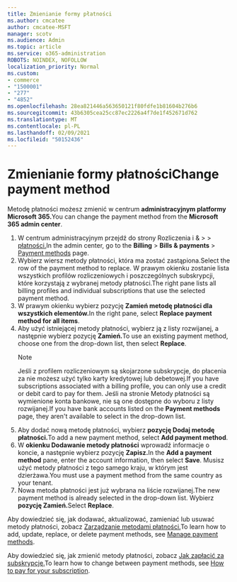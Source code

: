 ```yaml
---
title: Zmienianie formy płatności
ms.author: cmcatee
author: cmcatee-MSFT
manager: scotv
ms.audience: Admin
ms.topic: article
ms.service: o365-administration
ROBOTS: NOINDEX, NOFOLLOW
localization_priority: Normal
ms.custom:
- commerce
- "1500001"
- "277"
- "4852"
ms.openlocfilehash: 28ea821446a563650121f80fdfe1b81604b276b6
ms.sourcegitcommit: 43b6305cea25cc87ec2226a4f7de1f452671d762
ms.translationtype: MT
ms.contentlocale: pl-PL
ms.lasthandoff: 02/09/2021
ms.locfileid: "50152436"
---
```

# <a name="change-payment-method"></a><span data-ttu-id="c12c9-102">Zmienianie formy płatności</span><span class="sxs-lookup"><span data-stu-id="c12c9-102">Change payment method</span></span>

<span data-ttu-id="c12c9-103">Metodę płatności możesz zmienić w centrum **administracyjnym platformy Microsoft 365.**</span><span class="sxs-lookup"><span data-stu-id="c12c9-103">You can change the payment method from the **Microsoft 365 admin center**.</span></span>
  
1. <span data-ttu-id="c12c9-104">W centrum administracyjnym przejdź do strony Rozliczenia i &  >    >  [płatności.](https://go.microsoft.com/fwlink/p/?linkid=2018806)</span><span class="sxs-lookup"><span data-stu-id="c12c9-104">In the admin center, go to the **Billing** > **Bills & payments** > [Payment methods](https://go.microsoft.com/fwlink/p/?linkid=2018806) page.</span></span>
2. <span data-ttu-id="c12c9-105">Wybierz wiersz metody płatności, która ma zostać zastąpiona.</span><span class="sxs-lookup"><span data-stu-id="c12c9-105">Select the row of the payment method to replace.</span></span> <span data-ttu-id="c12c9-106">W prawym okienku zostanie lista wszystkich profilów rozliczeniowych i poszczególnych subskrypcji, które korzystają z wybranej metody płatności.</span><span class="sxs-lookup"><span data-stu-id="c12c9-106">The right pane lists all billing profiles and individual subscriptions that use the selected payment method.</span></span>
3. <span data-ttu-id="c12c9-107">W prawym okienku wybierz pozycję **Zamień metodę płatności dla wszystkich elementów.**</span><span class="sxs-lookup"><span data-stu-id="c12c9-107">In the right pane, select **Replace payment method for all items**.</span></span>
4. <span data-ttu-id="c12c9-108">Aby użyć istniejącej metody płatności, wybierz ją z listy rozwijanej, a następnie wybierz pozycję **Zamień.**</span><span class="sxs-lookup"><span data-stu-id="c12c9-108">To use an existing payment method, choose one from the drop-down list, then select **Replace**.</span></span>
    > [!NOTE]
    > <span data-ttu-id="c12c9-109">Jeśli z profilem rozliczeniowym są skojarzone subskrypcje, do płacenia za nie możesz użyć tylko karty kredytowej lub debetowej.</span><span class="sxs-lookup"><span data-stu-id="c12c9-109">If you have subscriptions associated with a billing profile, you can only use a credit or debit card to pay for them.</span></span> <span data-ttu-id="c12c9-110">Jeśli na stronie Metody  płatności są wymienione konta bankowe, nie są one dostępne do wyboru z listy rozwijanej.</span><span class="sxs-lookup"><span data-stu-id="c12c9-110">If you have bank accounts listed on the **Payment methods** page, they aren't available to select in the drop-down list.</span></span>
5. <span data-ttu-id="c12c9-111">Aby dodać nową metodę płatności, wybierz **pozycję Dodaj metodę płatności.**</span><span class="sxs-lookup"><span data-stu-id="c12c9-111">To add a new payment method, select **Add payment method**.</span></span>
6. <span data-ttu-id="c12c9-112">W **okienku Dodawanie metody płatności** wprowadź informacje o koncie, a następnie wybierz pozycję **Zapisz.**</span><span class="sxs-lookup"><span data-stu-id="c12c9-112">In the **Add a payment method** pane, enter the account information, then select **Save**.</span></span> <span data-ttu-id="c12c9-113">Musisz użyć metody płatności z tego samego kraju, w którym jest dzierżawa.</span><span class="sxs-lookup"><span data-stu-id="c12c9-113">You must use a payment method from the same country as your tenant.</span></span>
7. <span data-ttu-id="c12c9-114">Nowa metoda płatności jest już wybrana na liście rozwijanej.</span><span class="sxs-lookup"><span data-stu-id="c12c9-114">The new payment method is already selected in the drop-down list.</span></span> <span data-ttu-id="c12c9-115">Wybierz **pozycję Zamień.**</span><span class="sxs-lookup"><span data-stu-id="c12c9-115">Select **Replace**.</span></span>

<span data-ttu-id="c12c9-116">Aby dowiedzieć się, jak dodawać, aktualizować, zamieniać lub usuwać metody płatności, zobacz [Zarządzanie metodami płatności.](https://docs.microsoft.com/microsoft-365/commerce/billing-and-payments/manage-payment-methods)</span><span class="sxs-lookup"><span data-stu-id="c12c9-116">To learn how to add, update, replace, or delete payment methods, see [Manage payment methods](https://docs.microsoft.com/microsoft-365/commerce/billing-and-payments/manage-payment-methods).</span></span>

<span data-ttu-id="c12c9-117">Aby dowiedzieć się, jak zmienić metody płatności, zobacz [Jak zapłacić za subskrypcję.](https://docs.microsoft.com/microsoft-365/commerce/billing-and-payments/pay-for-your-subscription)</span><span class="sxs-lookup"><span data-stu-id="c12c9-117">To learn how to change between payment methods, see [How to pay for your subscription](https://docs.microsoft.com/microsoft-365/commerce/billing-and-payments/pay-for-your-subscription).</span></span>